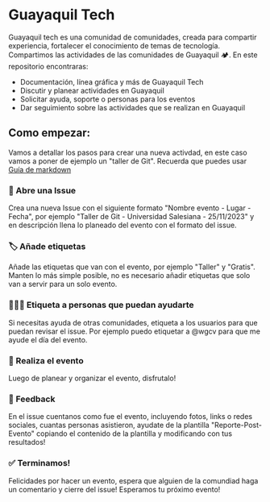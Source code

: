 # Guayaquil Tech
Guayaquil tech es una comunidad de comunidades, creada para compartir experiencia, fortalecer el conocimiento de temas de tecnología. Compartimos las actividades de las comunidades de Guayaquil 🏕️.
En este repositorio encontraras:
- Documentación, línea gráfica y más de Guayaquil Tech
- Discutir y planear actividades en Guayaquil
- Solicitar ayuda, soporte o personas para los eventos
- Dar seguimiento sobre las actividades que se realizan en Guayaquil

## Como empezar:
Vamos a detallar los pasos para crear una nueva activdad, en este caso vamos a poner de ejemplo un "taller de Git". Recuerda que puedes usar [Guía de markdown](https://guides.github.com/features/mastering-markdown/)

### 🎫 Abre una Issue 
Crea una nueva Issue con el siguiente formato "Nombre evento - Lugar - Fecha", por ejemplo "Taller de Git - Universidad Salesiana - 25/11/2023" y en descripción llena lo planeado del evento con el formato del issue.

### 🏷️ Añade etiquetas
Añade las etiquetas que van con el evento, por ejemplo "Taller" y "Gratis". Manten lo más simple posible, no es necesario añadir etiquetas que solo van a servir para un solo evento.

### 🤵🙋🏿 Etiqueta a personas que puedan ayudarte
Si necesitas ayuda de otras comunidades, etiqueta a los usuarios para que puedan revisar el issue. Por ejemplo puedo etiquetar a @wgcv para que me ayude el día del evento.

### 🎉 Realiza el evento
Luego de planear y organizar el evento, disfrutalo! 

### 📝 Feedback
En el issue cuentanos como fue el evento, incluyendo fotos, links o redes sociales, cuantas personas asistieron, ayudate de la plantilla "Reporte-Post-Evento" copiando el contenido de la plantilla y modificando con tus resultados! 

### ✅ Terminamos! 
Felicidades por hacer un evento, espera que alguien de la comundiad haga un comentario y cierre del issue! Esperamos tu próximo evento!
